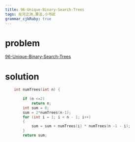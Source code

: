 ```yaml
---
title: 96-Unique-Binary-Search-Trees 
tags: 在河之洲,算法,小书匠
grammar_cjkRuby: true
---
```



# problem
[96-Unique-Binary-Search-Trees](https://leetcode.com/problems/unique-binary-search-trees/#/description)

# solution

```cpp
    int numTrees(int n) {
        
        if (n <=2)
            return n;
        int sum = 0;
        sum = 2*numTrees(n-1);
        for (int i = 1; i < n - 1; i++)
        {
            sum = sum + numTrees(i) * numTrees(n -1 - i);
        }
        return sum;

```